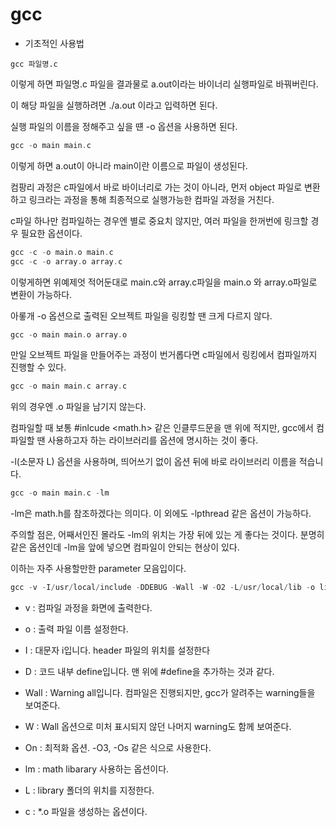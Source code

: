 # gcc

- 기초적인 사용법

```
gcc 파일명.c
```

이렇게 하면 파일명.c 파일을 결과물로 a.out이라는 바이너리 실행파일로 바꿔버린다.

이 해당 파일을 실행하려면 ./a.out 이라고 입력하면 된다.

실행 파일의 이름을 정해주고 싶을 떈 -o 옵션을 사용하면 된다.

```c
gcc -o main main.c
```

이렇게 하면 a.out이 아니라 main이란 이름으로 파일이 생성된다.

컴팡리 과정은 c파일에서 바로 바이너리로 가는 것이 아니라, 먼저 object 파일로 변환하고 링크라는 과정을 통해 최종적으로 실행가능한 컴파일 과정을 거친다.

c파일 하나만 컴파일하는 경우엔 별로 중요치 않지만, 여러 파일을 한꺼번에 링크할 경우 필요한 옵션이다.

```c
gcc -c -o main.o main.c
gcc -c -o array.o array.c
```

이렇게하면 위예제엇 적어둔대로 main.c와 array.c파일을 main.o 와 array.o파일로 변환이 가능하다.

아롷개 -o 옵션으로 출력된 오브젝트 파일을 링킹할 땐 크게 다르지 않다.

```c
gcc -o main main.o array.o
```

만일 오브젝트 파일을 만들어주는 과정이 번거롭다면 c파일에서 링킹에서 컴파일까지 진행할 수 있다.

```c
gcc -o main main.c array.c
```

위의 경우엔 .o 파일을 남기지 않는다.

컴파일할 때 보통 #inlcude <math.h> 같은 인클루드문을 맨 위에 적지만, gcc에서 컴파일할 땐 사용하고자 하는 라이브러리를 옵션에 명시하는 것이 좋다.

-l(소문자 L) 옵션을 사용하며, 띄어쓰기 없이 옵션 뒤에 바로 라이브러리 이름을 적습니다.

```c
gcc -o main main.c -lm
```

-lm은 math.h를 참조하겠다는 의미다. 이 외에도 -lpthread 같은 옵션이 가능하다.

주의할 점은, 어째서인진 몰라도 -lm의 위치는 가장 뒤에 있는 게 좋다는 것이다. 분명히 같은 옵션인데 -lm을 앞에 넣으면 컴파일이 안되는 현상이 있다.

이하는 자주 사용할만한 parameter 모음입이다.

```c
gcc -v -I/usr/local/include -DDEBUG -Wall -W -O2 -L/usr/local/lib -o like like.c -lm
```

- v : 컴파일 과정을 화면에 출력한다.

- o : 출력 파일 이름 설정한다.

- I : 대문자 i입니다. header 파일의 위치를 설정한다

- D : 코드 내부 define입니다. 맨 위에 #define을 추가하는 것과 같다.

- Wall : Warning all입니다. 컴파일은 진행되지만, gcc가 알려주는 warning들을 보여준다.

- W : Wall 옵션으로 미처 표시되지 않던 나머지 warning도 함께 보여준다.

- On : 최적화 옵션. -O3, -Os 같은 식으로 사용한다.

- lm : math libarary 사용하는 옵션이다.

- L : library 폴더의 위치를 지정한다.

- c : \*.o 파일을 생성하는 옵션이다.
